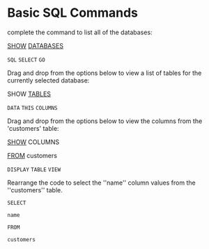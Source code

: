 # Basic SQL Commands

complete the command to list all of the databases:

<ins>SHOW</ins> <ins>DATABASES</ins>

`SQL`   `SELECT`    `GO`

Drag and drop from the options below to view a list of tables for the currently selected database:

SHOW    <ins>TABLES</ins>

`DATA`  `THIS`  `COLUMNS`

Drag and drop from the options below to view the columns from the 'customers' table:

<ins>SHOW</ins> COLUMNS

<ins>FROM</ins> customers

`DISPLAY`   `TABLE` `VIEW`

Rearrange the code to select the ''name'' column values from the ''customers'' table.

`SELECT`

`name`

`FROM`

`customers`